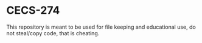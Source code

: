 # CECS-274
This repository is meant to be used for file keeping and educational use, do not steal/copy code, that is cheating.
